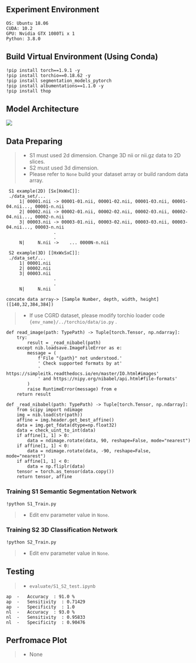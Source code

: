 
## Experiment Environment

```
OS: Ubuntu 18.06
CUDA: 10.2
GPU: Nvidia GTX 1080Ti x 1
Python: 3.8.0
```
## Build Virtual Environment (Using Conda)

```
!pip install torch==1.9.1 -y 
!pip install torchio==0.18.62 -y
!pip install segmentation_models_pytorch
!pip install albumentations==1.1.0 -y
!pip install thop
```
## Model Architecture
<img src='https://github.com/IlikeBB/F3DD/blob/main/plot_results/%E6%9E%B6%E6%A7%8B%E5%9C%96.jpg'>

## Data Preparing
> * S1 must used 2d dimension. Change 3D nii or nii.gz data to 2D slices.
> * S2 must used 3d dimension.
> * Please refer to `None` build your dataset array or build random data array.
```
 S1 example(2D) [Sx[HxWxC]]:
 ./data_set/...
     1| 00001.nii -> 00001-01.nii, 00001-02.nii, 00001-03.nii, 00001-04.nii..., 00001-n.nii 
     2| 00002.nii -> 00002-01.nii, 00002-02.nii, 00002-03.nii, 00002-04.nii..., 00002-n.nii 
     3| 00003.nii -> 00003-01.nii, 00003-02.nii, 00003-03.nii, 00003-04.nii..., 00003-n.nii 
                  .
                  .
     N|     N.nii ->    ... 0000N-n.nii 
```
```
 S2 example(3D) [[HxWxSxC]]:
 ./data_set/...
     1| 00001.nii
     2| 00002.nii
     3| 00003.nii
                  .
                  .
     N|     N.nii 
```
```
concate data array-> [Sample Number, depth, width, height] ([140,32,384,384])
```
> * If use CGRD dataset, please modify torchio loader code  `{env_name}/../torchio/data/io.py` .
```
def read_image(path: TypePath) -> Tuple[torch.Tensor, np.ndarray]:
    try:
        result = _read_nibabel(path)
    except nib.loadsave.ImageFileError as e:
        message = (
            f'File "{path}" not understood.'
            ' Check supported formats by at'
            ' https://simpleitk.readthedocs.io/en/master/IO.html#images'
            ' and https://nipy.org/nibabel/api.html#file-formats'
        )
        raise RuntimeError(message) from e
    return result
```
```
def _read_nibabel(path: TypePath) -> Tuple[torch.Tensor, np.ndarray]:
    from scipy import ndimage
    img = nib.load(str(path))
    affine = img.header.get_best_affine()
    data = img.get_fdata(dtype=np.float32)
    data = check_uint_to_int(data)
    if affine[1, 1] > 0:
        data = ndimage.rotate(data, 90, reshape=False, mode="nearest")
    if affine[1, 1] < 0:
        data = ndimage.rotate(data, -90, reshape=False, mode="nearest")
    if affine[1, 1] < 0:                 
        data = np.fliplr(data)    
    tensor = torch.as_tensor(data.copy())
    return tensor, affine
```

### Training S1 Semantic Segmentation Network
```
!python S1_Train.py
```
> * Edit env parameter value in `None`.

### Training S2 3D Classification Network

```
!python S2_Train.py
```
> * Edit env parameter value in `None`.

## Testing
> * `evaluate/S1_S2_test.ipynb`
```
ap  -   Accuracy  : 91.0 %
ap  -   Sensitivity  : 0.71429
ap  -   Specificity  : 1.0
nl  -   Accuracy  : 93.0 %
nl  -   Sensitivity  : 0.95833
nl  -   Specificity  : 0.90476
```
## Perfromace Plot
> * None
